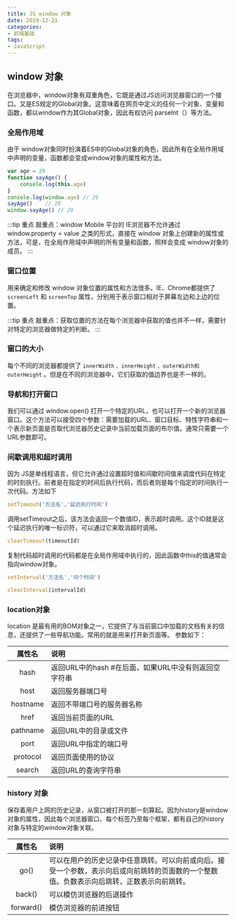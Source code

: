 ```yaml
---
title: JS window 对象
date: 2019-12-21
categories:
- 前端基础
tags:
- JavaScript
---
```


## window 对象
在浏览器中，window对象有双重角色，它既是通过JS访问浏览器窗口的一个接口。又是ES规定的Global对象。这意味着在网页中定义的任何一个对象、变量和函数，都以window作为其Global对象，因此有权访问 parseInt（）等方法。

### 全局作用域
由于 window对象同时扮演着ES中的Global对象的角色，因此所有在全局作用域中声明的变量，函数都会变成window对象的属性和方法。
```js
var age = 29
function sayAge() {
    console.log(this.age)
}
console.log(window.age) // 29
sayAge()    // 29
window.sayAge() // 29
```
:::tip 重点
敲重点：window Mobile 平台的 IE浏览器不允许通过 window.property = value 之类的形式，直接在 window 对象上创建新的属性或方法，可是，在全局作用域中声明的所有变量和函数，照样会变成 window对象的成员。
:::


### 窗口位置
用来确定和修改 window 对象位置的属性和方法很多。IE、Chrome都提供了 `screenLeft` 和 `screenTop` 属性，分别用于表示窗口相对于屏幕左边和上边的位置。

:::tip 重点
敲重点：获取位置的方法在每个浏览器中获取的值也并不一样，需要针对特定的浏览器做特定的判断。
:::


### 窗口的大小
每个不同的浏览器都提供了 `innerWidth` `、innerHeight` `、outerWidth和outerHeight` 。但是在不同的浏览器中，它们获取的值边界也是不一样的。


### 导航和打开窗口
我们可以通过 window.open() 打开一个特定的URL，也可以打开一个新的浏览器窗口。这个方法可以接受四个参数：需要加载的URL、窗口目标、特性字符串和一个表示新页面是否取代浏览器历史记录中当前加载页面的布尔值。通常只需要一个URL参数即可。


### 间歇调用和超时调用

因为 JS是单线程语言，但它允许通过设置超时值和间歇时间值来调度代码在特定的时刻执行。前者是在指定的时间后执行代码，而后者则是每个指定的时间执行一次代码。方法如下

```js
setTimeout('方法名','延迟执行时间')
```

调用setTimeout之后，该方法会返回一个数值ID，表示超时调用。这个ID就是这个延迟执行的唯一标识符，可以通过它来取消超时调用。
```js
clearTimeout(timeoutId)
```

复制代码超时调用的代码都是在全局作用域中执行的，因此函数中this的值通常会指向window对象。

```js
setInterval('方法名','间个时间')

clearInterval(intervalId)
```

### location对象

location 是最有用的BOM对象之一，它提供了与当前窗口中加载的文档有关的信息，还提供了一些导航功能。常用的就是用来打开新页面等。 参数如下：

| 属性名 | 说明
| :--------: | :--------
|   hash  |   返回URL中的hash #在后面，如果URL中没有则返回空字符串
|  host   |   返回服务器端口号
|   hostname   |  返回不带端口号的服务器名称
|  href  |  返回当前页面的URL
|  pathname   |  	返回URL中的目录或文件 
|  port   |  返回URL中指定的端口号
|  protocol  |  返回页面使用的协议
|  search  |  返回URL的查询字符串   


### history 对象

保存着用户上网的历史记录，从窗口被打开的那一刻算起。因为history是window对象的属性，因此每个浏览器窗口、每个标签乃至每个框架，都有自己的history对象与特定的window对象关联。

| 属性名 | 说明
| :--------: | :--------
|   go()  |   可以在用户的历史记录中任意跳转。可以向前或向后。接受一个参数，表示向后或向前跳转的页面数的一个整数值。负数表示向后跳转，正数表示向前跳转。
|  back()   |   可以模仿浏览器的后退操作
|   forward()   |  模仿浏览器的前进按钮

